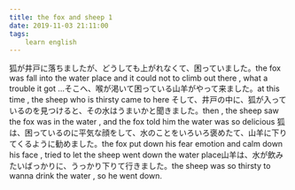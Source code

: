 ```yaml
---
title: the fox and sheep 1
date: 2019-11-03 21:11:00
tags:
    learn english
---
```

狐が井戸に落ちましたが、どうしても上がれなくて、困っていました。the fox was fall into the water place and it could not to climb out there , what a trouble it got ...そこへ、喉が渇いて困っている山羊がやって来ました。at this time , the sheep who is thirsty came to here そして、井戸の中に、狐が入っているのを見つけると、その水はうまいかと聞きました。then , the sheep saw the fox was in the water , and the fox told him the water was so delicious 狐は、困っているのに平気な顔をして、水のことをいろいろ褒めたて、山羊に下りてくるように勧めました。the fox put down his fear emotion and calm down his face , tried to let the sheep went down the water place山羊は、水が飲みたいばっかりに、うっかり下りて行きました。the sheep was so thirsty to wanna drink the water , so he went down.